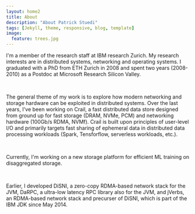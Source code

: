 ```yaml
---
layout: home2
title: About
description: "About Patrick Stuedi"
tags: [Jekyll, theme, responsive, blog, template]
image:
  feature: trees.jpg
---
```


I'm a member of the research staff at IBM research Zurich. My research interests are in distributed systems, networking and operating systems. I graduated with a PhD from ETH Zurich in 2008 and spent two years (2008-2010) as a Postdoc at Microsoft Research Silicon Valley.  

<br />

The general theme of my work is to explore how modern networking and storage hardware can be exploited in distributed systems. Over the last years, I've been working on Crail, a fast distributed data store designed from ground up for fast storage (DRAM, NVMe, PCM) and networking hardware (100Gb/s RDMA, NVMf). Crail is built upon principles of user-level I/O and primarily targets fast sharing of ephemeral data in distributed data processing workloads (Spark, Tensforflow, serverless workloads, etc.).

<br />

Currently, I'm working on a new storage platform for efficient ML training on disaggregated storage.

<br />

Earlier, I developed DiSNI, a zero-copy RDMA-based network stack for the JVM, DaRPC, a ultra-low latency RPC library also for the JVM, and jVerbs, an RDMA-based network stack and precurser of DiSNI, which is part of the IBM JDK since May 2014.



